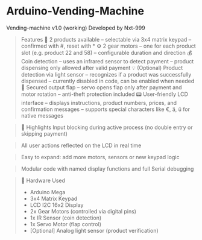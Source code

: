 # Arduino-Vending-Machine
Vending-machine v1.0 (working)
Developed by Nxt-999


> Features
> 🛒 2 products available
> – selectable via 3x4 matrix keypad
> – confirmed with #, reset with *
> ⚙️ 2 gear motors
> – one for each product slot (e.g. product 22 and 58)
> – configurable duration and direction
> 💰 Coin detection
> – uses an infrared sensor to detect payment
> – product dispensing only allowed after valid payment
> 💡 (Optional) Product detection via light sensor
> – recognizes if a product was successfully dispensed
> – currently disabled in code, can be enabled when needed
> 🔐 Secured output flap
> – servo opens flap only after payment and motor rotation
> – anti-theft protection included
> 📟 User-friendly LCD interface
> – displays instructions, product numbers, prices, and confirmation messages
> – supports special characters like €, ä, ü for native messages


> 🧠 Highlights
> Input blocking during active process (no double entry or skipping payment)

> All user actions reflected on the LCD in real time

> Easy to expand: add more motors, sensors or new keypad logic

> Modular code with named display functions and full Serial debugging

> 🔧 Hardware Used
> - Arduino Mega
> - 3x4 Matrix Keypad
> - LCD I2C 16x2 Display
> - 2x Gear Motors (controlled via digital pins)
> - 1x IR Sensor (coin detection)
> - 1x Servo Motor (flap control)
> - [Optional] Analog light sensor (product verification)
